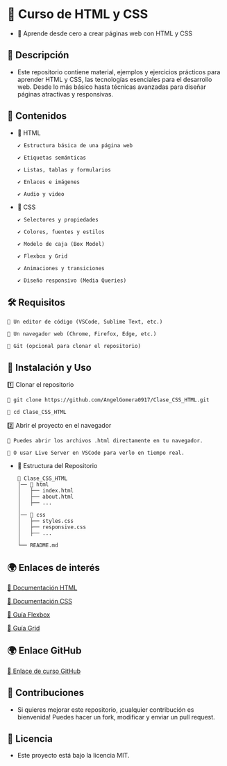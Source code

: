 # 🎨 Curso de HTML y CSS

- 📌 Aprende desde cero a crear páginas web con HTML y CSS

## 📖 Descripción

- Este repositorio contiene material, ejemplos y ejercicios prácticos para aprender HTML y CSS, las tecnologías esenciales para el desarrollo web. Desde lo más básico hasta técnicas avanzadas para diseñar páginas atractivas y responsivas.

## 📂 Contenidos

- 📌 HTML

      ✔️ Estructura básica de una página web
  
      ✔️ Etiquetas semánticas
  
      ✔️ Listas, tablas y formularios
  
      ✔️ Enlaces e imágenes
  
      ✔️ Audio y video

- 📌 CSS

      ✔️ Selectores y propiedades
      
      ✔️ Colores, fuentes y estilos
      
      ✔️ Modelo de caja (Box Model)
      
      ✔️ Flexbox y Grid
      
      ✔️ Animaciones y transiciones
      
      ✔️ Diseño responsivo (Media Queries)

## 🛠️ Requisitos

    🔹 Un editor de código (VSCode, Sublime Text, etc.)
    
    🔹 Un navegador web (Chrome, Firefox, Edge, etc.)
    
    🔹 Git (opcional para clonar el repositorio)

## 🚀 Instalación y Uso

1️⃣ Clonar el repositorio

    🔹 git clone https://github.com/AngelGomera0917/Clase_CSS_HTML.git
    
    🔹 cd Clase_CSS_HTML
    
2️⃣ Abrir el proyecto en el navegador

    🔹 Puedes abrir los archivos .html directamente en tu navegador.
    
    🔹 O usar Live Server en VSCode para verlo en tiempo real.

- 📌 Estructura del Repositorio

      📂 Clase_CSS_HTML  
      │── 📁 html  
      │   ├── index.html  
      │   ├── about.html  
      │   ├── ...  
      │  
      │── 📁 css  
      │   ├── styles.css  
      │   ├── responsive.css  
      │   ├── ...  
      │  
      └── README.md
  
## 🌍 Enlaces de interés

<a href="https://developer.mozilla.org/es/docs/Web/HTML" target="_blank"> 🔹 Documentación HTML </a>



<p>   
    <a href="https://developer.mozilla.org/es/docs/Web/CSS" target="_blank"> 🔹 Documentación CSS </a>
</p>

<p>   
    <a href="https://developer.mozilla.org/es/docs/Learn_web_development/Core/CSS_layout/Flexbox" target="_blank"> 🔹 Guía Flexbox </a>
</p>

<p>   
    <a href="https://developer.mozilla.org/es/docs/Web/CSS/CSS_grid_layout" target="_blank"> 🔹 Guía Grid </a>
</p>


## 🌍 Enlace GitHub

<p>   
      <a href="https://github.com/AngelGomera0917/Clase_CSS_HTML" target="_blank"> 🔹 Enlace de curso GitHub </a>
</p>


## 🤝 Contribuciones

- Si quieres mejorar este repositorio, ¡cualquier contribución es bienvenida! Puedes hacer un fork, modificar y enviar un pull request.

## 📜 Licencia

- Este proyecto está bajo la licencia MIT.
